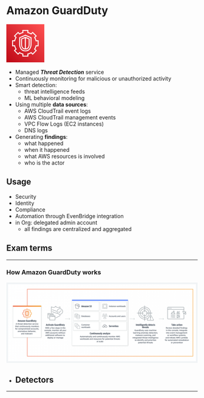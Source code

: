 # Amazon GuardDuty 
<!-- ![GuardDuty](../../images/GuardDuty.png) -->

<img src="../../images/GuardDuty.png" alt="GuardDuty" style="height: 100px; width:100px;"/>

- Managed ***Threat Detection*** service
- Continuously monitoring for malicious or unauthorized activity
- Smart detection:
  - threat intelligence feeds
  - ML behavioral modeling
- Using multiple **data sources**:
  - AWS CloudTrail event logs
  - AWS CloudTrail management events
  - VPC Flow Logs (EC2 instances)
  - DNS logs
- Generating **findings**:
  - what happened
  - when it happened
  - what AWS resources is involved
  - who is the actor

## Usage
- Security
- Identity
- Compliance
- Automation through EvenBridge integration
- in Org: delegated admin account
  - all findings are centralized and aggregated

## Exam terms

  
---  
### How Amazon GuardDuty works    
![gardduty.png](img/gardduty.png)

- Detectors
  - 



---  

